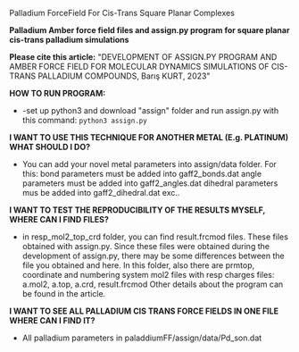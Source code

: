 Palladium ForceField For Cis-Trans Square Planar Complexes

**Palladium Amber force field files and assign.py program for square planar cis-trans palladium simulations**

**Please cite this article:** "DEVELOPMENT OF ASSIGN.PY PROGRAM AND AMBER FORCE FIELD FOR MOLECULAR DYNAMICS SIMULATIONS OF CIS-TRANS PALLADIUM COMPOUNDS, Barış KURT, 2023"

**HOW TO RUN PROGRAM:**

*   \-set up python3 and download "assign" folder and run assign.py with this command: `python3 assign.py`

**I WANT TO USE THIS TECHNIQUE FOR ANOTHER METAL (E.g. PLATINUM) WHAT SHOULD I DO?**

*   You can add your novel metal parameters into assign/data folder. For this: bond parameters must be added into gaff2\_bonds.dat angle parameters must be added into gaff2\_angles.dat dihedral parameters mus be added into gaff2\_dihedral.dat exc..

**I WANT TO TEST THE REPRODUCIBILITY OF THE RESULTS MYSELF, WHERE CAN I FIND FILES?**

*   in resp\_mol2\_top\_crd folder, you can find result.frcmod files. These files obtained with assign.py. Since these files were obtained during the development of assign.py, there may be some differences between the file you obtained and here. In this folder, also there are prmtop, coordinate and numbering system mol2 files with resp charges files: a.mol2, a.top, a.crd, result.frcmod Other details about the program can be found in the article.
    

**I WANT TO SEE ALL PALLADIUM CIS TRANS FORCE FIELDS IN ONE FILE WHERE CAN I FIND IT?**

*   All palladium parameters in paladdiumFF/assign/data/Pd\_son.dat